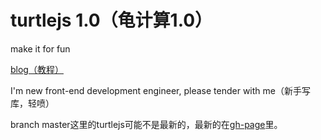 # turtlejs 1.0（龟计算1.0）

make it for fun

[blog（教程）](http://make-in-china.github.io/turtlejs/turtle1.0course/)

I'm new front-end development engineer, please tender with me（新手写库，轻喷）

branch master这里的turtlejs可能不是最新的，最新的在[gh-page](https://github.com/make-in-china/turtlejs/tree/gh-pages)里。
